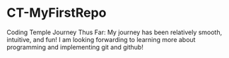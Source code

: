 # CT-MyFirstRepo

Coding Temple Journey Thus Far: My journey has been relatively smooth, intuitive, and fun! I am looking forwarding to learning more about programming and implementing git and github!
